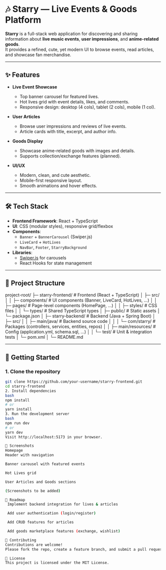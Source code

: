 # 🎶 Starry — Live Events & Goods Platform

**Starry** is a full-stack web application for discovering and sharing information about **live music events**, **user impressions**, and **anime-related goods**.  
It provides a refined, cute, yet modern UI to browse events, read articles, and showcase fan merchandise.

---

## ✨ Features

- **Live Event Showcase**  
  - Top banner carousel for featured lives.  
  - Hot lives grid with event details, likes, and comments.  
  - Responsive design: desktop (4 cols), tablet (2 cols), mobile (1 col).

- **User Articles**  
  - Browse user impressions and reviews of live events.  
  - Article cards with title, excerpt, and author info.  

- **Goods Display**  
  - Showcase anime-related goods with images and details.  
  - Supports collection/exchange features (planned).  

- **UI/UX**  
  - Modern, clean, and cute aesthetic.  
  - Mobile-first responsive layout.  
  - Smooth animations and hover effects.  

---

## 🛠️ Tech Stack

- **Frontend Framework**: React + TypeScript  
- **UI**: CSS (modular styles), responsive grid/flexbox  
- **Components**:  
  - `Banner` + `BannerCarousel` (Swiper.js)  
  - `LiveCard` + `HotLives`  
  - `NavBar`, `Footer`, `StarryBackground`  
- **Libraries**:  
  - [Swiper.js](https://swiperjs.com/) for carousels  
  - React Hooks for state management  

---

## 📂 Project Structure

project-root/
├─ starry-frontend/ # Frontend (React + TypeScript)
│ ├─ src/
│ │ ├─ components/ # UI components (Banner, LiveCard, HotLives, ...)
│ │ ├─ pages/ # Page-level components (HomePage, ...)
│ │ ├─ styles/ # CSS files
│ │ └─ types/ # Shared TypeScript types
│ ├─ public/ # Static assets
│ └─ package.json
│
├─ starry-backend/ # Backend (Java + Spring Boot)
│ ├─ src/
│ │ ├─ main/java/ # Backend source code
│ │ │ └─ com/starry/ # Packages (controllers, services, entities, repos)
│ │ ├─ main/resources/ # Config (application.yml, schema.sql, ...)
│ │ └─ test/ # Unit & integration tests
│ └─ pom.xml
│
└─ README.md

---

## 🚀 Getting Started

### 1. Clone the repository
```bash
git clone https://github.com/your-username/starry-frontend.git
cd starry-frontend
2. Install dependencies
bash
npm install
# or
yarn install
3. Run the development server
bash
npm run dev
# or
yarn dev
Visit http://localhost:5173 in your browser.

📸 Screenshots
Homepage
Header with navigation

Banner carousel with featured events

Hot Lives grid

User Articles and Goods sections

(Screenshots to be added)

📌 Roadmap
 Implement backend integration for lives & articles

 Add user authentication (login/register)

 Add CRUD features for articles

 Add goods marketplace features (exchange, wishlist)

🤝 Contributing
Contributions are welcome!
Please fork the repo, create a feature branch, and submit a pull request.

📜 License
This project is licensed under the MIT License.
